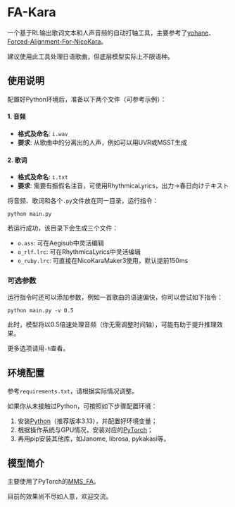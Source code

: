 # FA-Kara
一个基于RL输出歌词文本和人声音频的自动打轴工具，主要参考了[yohane](https://github.com/Japan7/yohane)、[Forced-Alignment-For-NicoKara](https://github.com/oHEILIo/Forced-Alignment-For-NicoKara/)。

建议使用此工具处理日语歌曲，但底层模型实际上不限语种。

## 使用说明
配置好Python环境后，准备以下两个文件（可参考示例）：
#### 1. 音频
- **格式及命名**: `i.wav`
- **要求**: 从歌曲中的分离出的人声，例如可以用UVR或MSST生成

#### 2. 歌词
- **格式及命名**: `i.txt`
- **要求**: 需要有振假名注音，可使用RhythmicaLyrics，出力->春日向けテキスト

将音频、歌词和各个`.py`文件放在同一目录，运行指令：
``` shell
python main.py
```

若运行成功，该目录下会生成三个文件：
- `o.ass`: 可在Aegisub中灵活编辑
- `o_rlf.lrc`: 可在RhythmicaLyrics中灵活编辑
- `o_ruby.lrc`: 可直接在NicoKaraMaker3使用，默认提前150ms

### 可选参数
运行指令时还可以添加参数，例如一首歌曲的语速偏快，你可以尝试如下指令：
``` shell
python main.py -v 0.5
```
此时，模型将以0.5倍速处理音频（你无需调整时间轴），可能有助于提升推理效果。

更多选项请用`-h`查看。

## 环境配置
参考`requirements.txt`，请根据实际情况调整。

如果你从未接触过Python，可按照如下步骤配置环境：
1. 安装[Python](https://www.python.org/)（推荐版本3.13），并配置好环境变量；
2. 根据操作系统与GPU情况，安装对应的[PyTorch](https://pytorch.org/get-started/locally/)；
3. 再用pip安装其他库，如Janome, librosa, pykakasi等。

## 模型简介
主要使用了PyTorch的[MMS_FA](https://arxiv.org/abs/2305.13516)。

目前的效果尚不尽如人意，欢迎交流。